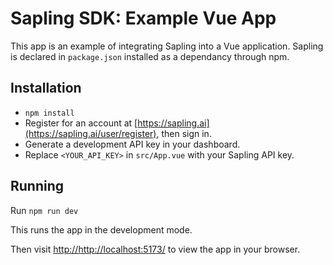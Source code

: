 # Sapling SDK: Example Vue App

This app is an example of integrating Sapling into a Vue application.
Sapling is declared in `package.json` installed as a dependancy through npm.


## Installation

- `npm install`
- Register for an account at [https://sapling.ai](https://sapling.ai/user/register), then sign in.
- Generate a development API key in your dashboard.
- Replace `<YOUR_API_KEY>` in `src/App.vue` with your Sapling API key.


## Running

Run `npm run dev`

This runs the app in the development mode.

Then visit [http://http://localhost:5173/](http://http://localhost:5173/) to view the app in your browser.
